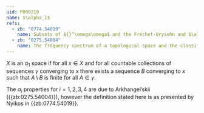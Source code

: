 ```yaml
---
uid: P000210
name: $\alpha_1$
refs:
  - zb: "0774.54019"
    name: Subsets of ${}^\omega\omega$ and the Fréchet-Urysohn and $\alpha_i$-properties. (Nyikos, P.)
  - zb: "0275.54004"
    name: The frequency spectrum of a topological space and the classification of spaces (Arkhangel’skii, A. V.)
---
```


$X$ is an $\alpha_1$ space if for all $x \in X$ 
and for all countable collections of sequences $\gamma$ converging to $x$ there exists a sequence $B$ converging to $x$ such that $A\setminus B$ is finite for all $A \in \gamma$.  

The $\alpha_i$ properties for $i = 1, 2, 3, 4$ are due to Arkhangel’skii ({{zb:0275.54004}}), however the definition stated here is as presented by Nyikos in {{zb:0774.54019}}.